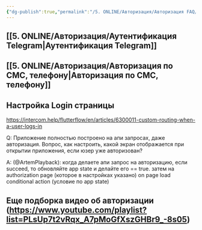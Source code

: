 ```yaml
---
{"dg-publish":true,"permalink":"/5. ONLINE/Авторизация/Авторизация FAQ/","created":"2024-10-23T10:54:34.395-03:00","updated":"2024-11-22T10:09:33.061-03:00"}
---
```



## [[5. ONLINE/Авторизация/Аутентификация Telegram\|Аутентификация Telegram]]
## [[5. ONLINE/Авторизация/Авторизация по СМС, телефону\|Авторизация по СМС, телефону]]

## Настройка Login страницы
https://intercom.help/flutterflow/en/articles/6300011-custom-routing-when-a-user-logs-in 


Q: Приложение полностью построено на апи запросах, даже авторизация. Вопрос, как настроить, какой экран отображается при открытии приложения, если юзер уже авторизован?

A: (@ArtemPlayback): когда делаете апи запрос на авторизацию, если succeed, то обновляйте app state и делайте его == true. затем на authorization page (которое в настройках указано) on page load conditional action (условие по app state)

## Еще подборка видео об авторизации (https://www.youtube.com/playlist?list=PLsUp7t2vRqx_A7pMoGfXszGHBr9_-8s05)